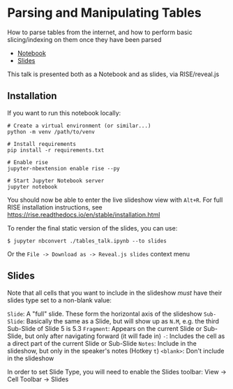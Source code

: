 # Parsing and Manipulating Tables

How to parse tables from the internet, and how to perform basic slicing/indexing on them once they have been parsed

- [Notebook](./tables_talk.ipynb)
- [Slides](https://www.gb.nrao.edu/~tchamber/slides/tables_talk.slides.html)

This talk is presented both as a Notebook and as slides, via RISE/reveal.js

## Installation

If you want to run this notebook locally:

```
# Create a virtual environment (or similar...)
python -m venv /path/to/venv

# Install requirements
pip install -r requirements.txt

# Enable rise
jupyter-nbextension enable rise --py

# Start Jupyter Notebook server
jupyter notebook
```

You should now be able to enter the live slideshow view with `Alt+R`. For full RISE installation instructions, see https://rise.readthedocs.io/en/stable/installation.html

To render the final static version of the slides, you can use:

```
$ jupyter nbconvert ./tables_talk.ipynb --to slides
```

Or the `File -> Download as -> Reveal.js slides` context menu

## Slides

Note that all cells that you want to include in the slideshow _must_ have their slides type set to a non-blank value:

`Slide`: A "full" slide. These form the horizontal axis of the slideshow
`Sub-Slide`: Basically the same as a Slide, but will show up as `N.M`, e.g. the third Sub-Slide of Slide 5 is 5.3
`Fragment`: Appears on the current Slide or Sub-Slide, but only after navigating forward (it will fade in)
`-`: Includes the cell as a direct part of the current Slide or Sub-Slide
`Notes`: Include in the slideshow, but only in the speaker's notes (Hotkey `t`)
`<blank>`: Don't include in the slideshow

In order to set Slide Type, you will need to enable the Slides toolbar: View -> Cell Toolbar -> Slides
